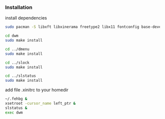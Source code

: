 ### Installation
install dependencies
```bash
sudo pacman -S libxft libxinerama freetype2 libx11 fontconfig base-devel feh
```

```bash
cd dwm
sudo make install

cd ../dmenu
sudo make install

cd ../slock
sudo make install

cd ../slstatus
sudo make install
```
add file .xinitrc to your homedir
```bash
~/.fehbg &
xsetroot -cursor_name left_ptr &
slstatus &
exec dwm
```